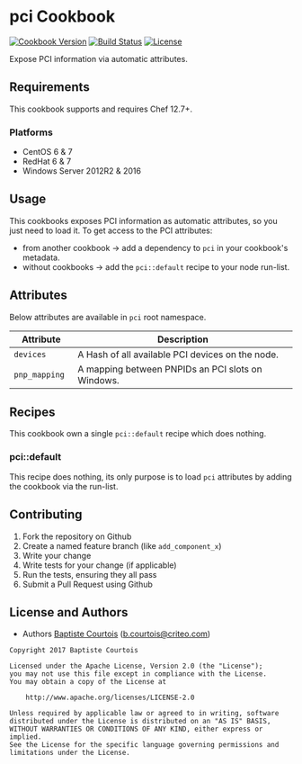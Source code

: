 # pci Cookbook
[![Cookbook Version][cookbook_version]][supermarket_url]
[![Build Status][build_status]][build_status]
[![License][license]][license]

Expose PCI information via automatic attributes.

## Requirements

This cookbook supports and requires Chef 12.7+.

### Platforms
* CentOS 6 & 7
* RedHat 6 & 7
* Windows Server 2012R2 & 2016

## Usage

This cookbooks exposes PCI information as automatic attributes, so you just need to load it.
To get access to the PCI attributes:
* from another cookbook -> add a dependency to `pci` in your cookbook's metadata.
* without cookbooks -> add the `pci::default` recipe to your node run-list.

## Attributes

Below attributes are available in `pci` root namespace.

Attribute     | Description 
--------------|--------------------------------------------------
`devices `    | A Hash of all available PCI devices on the node.
`pnp_mapping `| A mapping between PNPIDs an PCI slots on Windows.

## Recipes

This cookbook own a single `pci::default` recipe which does nothing.

### pci::default

This recipe does nothing, its only purpose is to load `pci` attributes by adding the cookbook via the run-list.

## Contributing

1. Fork the repository on Github
2. Create a named feature branch (like `add_component_x`)
3. Write your change
4. Write tests for your change (if applicable)
5. Run the tests, ensuring they all pass
6. Submit a Pull Request using Github

## License and Authors

* Authors [Baptiste Courtois][annih] (<b.courtois@criteo.com>)

```text
Copyright 2017 Baptiste Courtois

Licensed under the Apache License, Version 2.0 (the "License");
you may not use this file except in compliance with the License.
You may obtain a copy of the License at

    http://www.apache.org/licenses/LICENSE-2.0

Unless required by applicable law or agreed to in writing, software
distributed under the License is distributed on an "AS IS" BASIS,
WITHOUT WARRANTIES OR CONDITIONS OF ANY KIND, either express or implied.
See the License for the specific language governing permissions and
limitations under the License.
```
[annih]:            https://github.com/Annih
[repository]:       https://github.com/Annih/pci
[build_status]:     https://api.travis-ci.org/Annih/pci.svg?branch=master
[cookbook_version]: https://img.shields.io/cookbook/v/pci.svg
[license]:          https://img.shields.io/github/license/Annih/pci.svg
[supermarket_url]:  https://supermarket.chef.io/cookbooks/pci